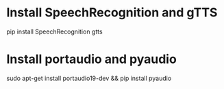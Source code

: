# Install SpeechRecognition and gTTS
pip install SpeechRecognition gtts

# Install portaudio and pyaudio
sudo apt-get install portaudio19-dev && pip install pyaudio
